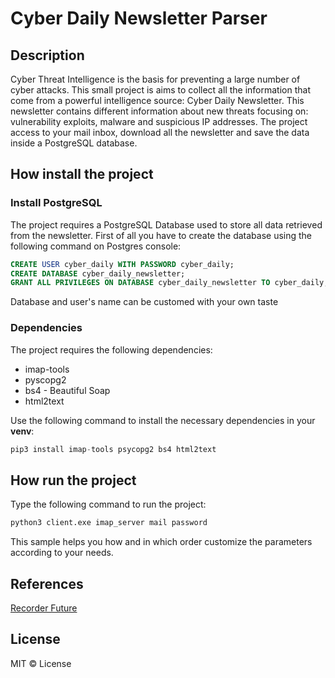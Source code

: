 # Cyber Daily Newsletter Parser

## Description

Cyber Threat Intelligence is the basis for preventing a large number of cyber attacks. This small project is aims to collect all the information that come from a powerful intelligence source: Cyber Daily Newsletter. This newsletter contains different information about new threats focusing on: vulnerability exploits, malware and suspicious IP addresses. The project access to your mail inbox, download all the newsletter and save the data inside a PostgreSQL database.

## How install the project

### Install PostgreSQL
  
The project requires a PostgreSQL Database used to store all data retrieved from the newsletter. First of all you have to create the database using the following command on Postgres console:
```SQL
CREATE USER cyber_daily WITH PASSWORD cyber_daily;
CREATE DATABASE cyber_daily_newsletter;
GRANT ALL PRIVILEGES ON DATABASE cyber_daily_newsletter TO cyber_daily;
```
Database and user's name can be customed with your own taste

### Dependencies

The project requires the following dependencies:

* imap-tools
* pyscopg2
* bs4 - Beautiful Soap
* html2text

Use the following command to install the necessary dependencies in your **venv**:
```python
pip3 install imap-tools psycopg2 bs4 html2text
```

## How run the project

Type the following command to run the project:
```python
python3 client.exe imap_server mail password
```
This sample helps you how and in which order customize the parameters according to your needs.

## References
[Recorder Future](https://www.recordedfuture.com/)

## License
MIT © License
